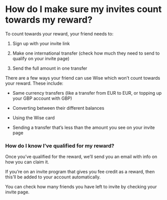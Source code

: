 # How do I make sure my invites count towards my reward?

To count towards your reward, your friend needs to:

  1. Sign up with your invite link

  2. Make one international transfer (check how much they need to send to qualify on your invite page)

  3. Send the full amount in one transfer




There are a few ways your friend can use Wise which won’t count towards your reward. These include:

  * Same currency transfers (like a transfer from EUR to EUR, or topping up your GBP account with GBP)

  * Converting between their different balances

  * Using the Wise card

  * Sending a transfer that’s less than the amount you see on your invite page




### How do I know I’ve qualified for my reward?

Once you’ve qualified for the reward, we’ll send you an email with info on how you can claim it.

If you’re on an invite program that gives you fee credit as a reward, then this’ll be added to your account automatically.

You can check how many friends you have left to invite by checking your invite page.